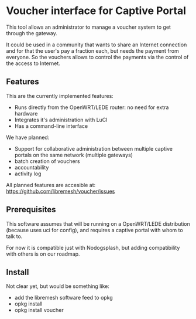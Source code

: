 # Voucher interface for Captive Portal

This tool allows an administrator to manage a voucher system to get through the gateway.

It could be used in a community that wants to share an Internet connection and for that the user's pay a fraction each, but needs the payment from everyone. So the vouchers allows to control the payments via the control of the access to Internet.

## Features

This are the currently implemented features:
  * Runs directly from the OpenWRT/LEDE router: no need for extra hardware
  * Integrates it's administration with LuCI
  * Has a command-line interface

We have planned:
  * Support for collaborative administration between multiple captive portals on the same network (multiple gateways)
  * batch creation of vouchers
  * accountability
  * activity log

All planned features are accesible at: https://github.com/libremesh/voucher/issues

## Prerequisites

This software assumes that will be running on a OpenWRT/LEDE distribution (because uses uci for config), and requires a captive portal with whom to talk to.

For now it is compatible just with Nodogsplash, but adding compatibility with others is on our roadmap.

## Install

Not clear yet, but would be something like:
  * add the libremesh software feed to opkg
  * opkg install <captive portal>
  * opkg install voucher

